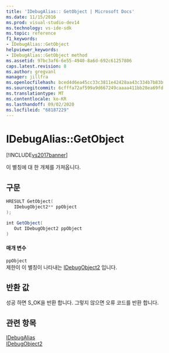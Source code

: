 ```yaml
---
title: 'IDebugAlias:: GetObject | Microsoft Docs'
ms.date: 11/15/2016
ms.prod: visual-studio-dev14
ms.technology: vs-ide-sdk
ms.topic: reference
f1_keywords:
- IDebugAlias::GetObject
helpviewer_keywords:
- IDebugAlias::GetObject method
ms.assetid: 97bc3af6-6e55-4940-8a6d-692c61257806
caps.latest.revision: 8
ms.author: gregvanl
manager: jillfra
ms.openlocfilehash: bced4d6ea45cc33c3811e42428aa43c334b7b83b
ms.sourcegitcommit: 6cfffa72af599a9d667249caaaa411bb28ea69fd
ms.translationtype: MT
ms.contentlocale: ko-KR
ms.lasthandoff: 09/02/2020
ms.locfileid: "68187229"
---
```

# <a name="idebugaliasgetobject"></a>IDebugAlias::GetObject
[!INCLUDE[vs2017banner](../../../includes/vs2017banner.md)]

이 별칭에 대 한 개체를 가져옵니다.  
  
## <a name="syntax"></a>구문  
  
```cpp  
HRESULT GetObject(  
   IDebugObject2** ppObject  
);  
```  
  
```csharp  
int GetObject(  
   Out IDebugObject2 ppObject  
)  
```  
  
#### <a name="parameters"></a>매개 변수  
 `ppObject`  
 제한이 이 별칭이 나타내는 [IDebugObject2](../../../extensibility/debugger/reference/idebugobject2.md) 입니다.  
  
## <a name="return-value"></a>반환 값  
 성공 하면 S_OK을 반환 합니다. 그렇지 않으면 오류 코드를 반환 합니다.  
  
## <a name="see-also"></a>관련 항목  
 [IDebugAlias](../../../extensibility/debugger/reference/idebugalias.md)   
 [IDebugObject2](../../../extensibility/debugger/reference/idebugobject2.md)
